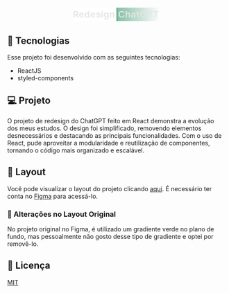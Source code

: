 <p align="center">
  <img alt="brand" src="/src/assets/images/brand.svg" width="40%">
</p>

## 🚀 Tecnologias

Esse projeto foi desenvolvido com as seguintes tecnologias:

- ReactJS
- styled-components

## 💻 Projeto

O projeto de redesign do ChatGPT feito em React demonstra a evolução dos meus estudos. O design foi simplificado, removendo elementos desnecessários e destacando as principais funcionalidades. Com o uso de React, pude aproveitar a modularidade e reutilização de componentes, tornando o código mais organizado e escalável.

## 🔖 Layout

Você pode visualizar o layout do projeto clicando [aqui](https://www.figma.com/community/file/1219574140191498769/Redesign---ChatGPT). É necessário ter conta no [Figma](https://figma.com) para acessá-lo.

### 📌 Alterações no Layout Original

No projeto original no Figma, é utilizado um gradiente verde no plano de fundo, mas pessoalmente não gosto desse tipo de gradiente e optei por removê-lo.

## 📝 Licença

[MIT](https://choosealicense.com/licenses/mit/)
